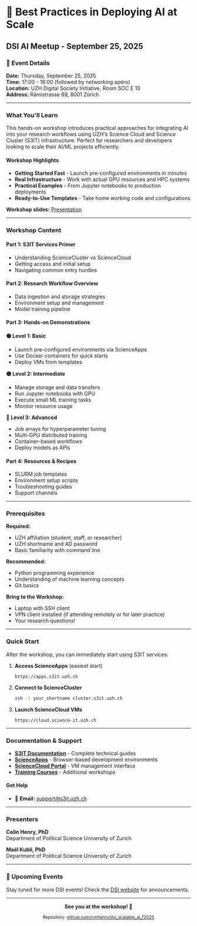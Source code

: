# 🚀 Best Practices in Deploying AI at Scale

## DSI AI Meetup - September 25, 2025

### 📍 Event Details

**Date:** Thursday, September 25, 2025  
**Time:** 17:00 - 18:00 (followed by networking apéro)  
**Location:** UZH Digital Society Initiative, Room SOC E 10  
**Address:** Rämistrasse 69, 8001 Zürich  

---

### What You'll Learn

This hands-on workshop introduces practical approaches for integrating AI into your research workflows using UZH's Science Cloud and Science Cluster (S3IT) infrastructure. Perfect for researchers and developers looking to scale their AI/ML projects efficiently.

#### Workshop Highlights

- **Getting Started Fast** - Launch pre-configured environments in minutes
- **Real Infrastructure** - Work with actual GPU resources and HPC systems
- **Practical Examples** - From Jupyter notebooks to production deployments
- **Ready-to-Use Templates** - Take home working code and configurations

**Workshop slides:** <a href="https://henryhenryhenry.com/dsi_scalable_ai_f2025/presentation.html">Presentation</a>

---

### Workshop Content

#### Part 1: S3IT Services Primer
- Understanding ScienceCluster vs ScienceCloud
- Getting access and initial setup
- Navigating common entry hurdles

#### Part 2: Research Workflow Overview
- Data ingestion and storage strategies
- Environment setup and management
- Model training pipeline

#### Part 3: Hands-on Demonstrations

**🟢 Level 1: Basic**
- Launch pre-configured environments via ScienceApps
- Use Docker containers for quick starts
- Deploy VMs from templates

**🟡 Level 2: Intermediate**
- Manage storage and data transfers
- Run Jupyter notebooks with GPU
- Execute small ML training tasks
- Monitor resource usage

**🔴 Level 3: Advanced**
- Job arrays for hyperparameter tuning
- Multi-GPU distributed training
- Container-based workflows
- Deploy models as APIs

#### Part 4: Resources & Recipes
- SLURM job templates
- Environment setup scripts
- Troubleshooting guides
- Support channels

---

### Prerequisites

**Required:**
- UZH affiliation (student, staff, or researcher)
- UZH shortname and AD password
- Basic familiarity with command line

**Recommended:**
- Python programming experience
- Understanding of machine learning concepts
- Git basics

**Bring to the Workshop:**
- Laptop with SSH client
- VPN client installed (if attending remotely or for later practice)
- Your research questions!

---

### Quick Start

After the workshop, you can immediately start using S3IT services:

1. **Access ScienceApps** (easiest start)
   ```
   https://apps.s3it.uzh.ch
   ```

2. **Connect to ScienceCluster**
   ```bash
   ssh -l your_shortname cluster.s3it.uzh.ch
   ```

3. **Launch ScienceCloud VMs**
   ```
   https://cloud.science-it.uzh.ch
   ```

---

### Documentation & Support

- **[S3IT Documentation](https://docs.s3it.uzh.ch)** - Complete technical guides
- **[ScienceApps](https://apps.s3it.uzh.ch)** - Browser-based development environments
- **[ScienceCloud Portal](https://cloud.science-it.uzh.ch)** - VM management interface
- **[Training Courses](https://www.zi.uzh.ch/en/teaching-and-research/science-it/computing/training.html)** - Additional workshops

#### Get Help
- 📧 **Email:** support@s3it.uzh.ch

---

### Presenters

**Colin Henry, PhD**  
Department of Political Science
University of Zurich

**Maël Kubli, PhD**  
Department of Political Science
University of Zurich

---

### 📅 Upcoming Events

Stay tuned for more DSI events! Check the [DSI website](https://www.dsi.uzh.ch) for announcements.

---

<p align="center">
  <strong>See you at the workshop! 🎉</strong>
</p>

<p align="center">
  <sub>Repository: <a href="https://github.com/cmhenry/dsi_scalable_ai_f2025">github.com/cmhenry/dsi_scalable_ai_f2025</a></sub>
</p>